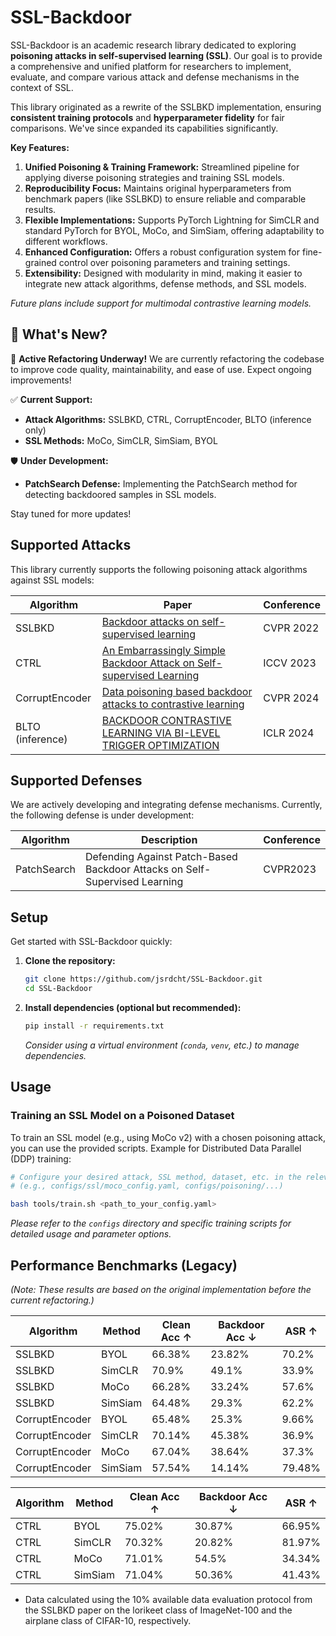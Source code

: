 # SSL-Backdoor

SSL-Backdoor is an academic research library dedicated to exploring **poisoning attacks in self-supervised learning (SSL)**. Our goal is to provide a comprehensive and unified platform for researchers to implement, evaluate, and compare various attack and defense mechanisms in the context of SSL.

This library originated as a rewrite of the SSLBKD implementation, ensuring **consistent training protocols** and **hyperparameter fidelity** for fair comparisons. We've since expanded its capabilities significantly.

**Key Features:**

1.  **Unified Poisoning & Training Framework:** Streamlined pipeline for applying diverse poisoning strategies and training SSL models.
2.  **Reproducibility Focus:** Maintains original hyperparameters from benchmark papers (like SSLBKD) to ensure reliable and comparable results.
3.  **Flexible Implementations:** Supports PyTorch Lightning for SimCLR and standard PyTorch for BYOL, MoCo, and SimSiam, offering adaptability to different workflows.
4.  **Enhanced Configuration:** Offers a robust configuration system for fine-grained control over poisoning parameters and training settings.
5.  **Extensibility:** Designed with modularity in mind, making it easier to integrate new attack algorithms, defense methods, and SSL models.

*Future plans include support for multimodal contrastive learning models.*

## 📢 What's New?

🔄 **Active Refactoring Underway!** We are currently refactoring the codebase to improve code quality, maintainability, and ease of use. Expect ongoing improvements!

✅ **Current Support:**

*   **Attack Algorithms:** SSLBKD, CTRL, CorruptEncoder, BLTO (inference only)
*   **SSL Methods:** MoCo, SimCLR, SimSiam, BYOL

🛡️ **Under Development:**

*   **PatchSearch Defense:** Implementing the PatchSearch method for detecting backdoored samples in SSL models.

Stay tuned for more updates!



## Supported Attacks

This library currently supports the following poisoning attack algorithms against SSL models:

| Algorithm       | Paper                                                                                                                                                              | Conference |
|-----------------|----------------------------------------------------------------------------------------------------------------------------------------------------------------------|------------|
| SSLBKD          | [Backdoor attacks on self-supervised learning](https://doi.org/10.1109/CVPR52688.2022.01298)                                                                              | CVPR 2022  |
| CTRL            | [An Embarrassingly Simple Backdoor Attack on Self-supervised Learning](https://openaccess.thecvf.com/content/ICCV2023/html/Li_An_Embarrassingly_Simple_Backdoor_Attack_on_Self-supervised_Learning_ICCV_2023_paper.html) | ICCV 2023  |
| CorruptEncoder  | [Data poisoning based backdoor attacks to contrastive learning](https://openaccess.thecvf.com/content/CVPR2024/html/Zhang_Data_Poisoning_based_Backdoor_Attacks_to_Contrastive_Learning_CVPR_2024_paper.html)       | CVPR 2024  |
| BLTO (inference)| [BACKDOOR CONTRASTIVE LEARNING VIA BI-LEVEL TRIGGER OPTIMIZATION](https://openreview.net/forum?id=oxjeePpgSP)                                                              | ICLR 2024  |

## Supported Defenses

We are actively developing and integrating defense mechanisms. Currently, the following defense is under development:

| Algorithm        | Description                                                                                                      | Conference         |
|------------------|------------------------------------------------------------------------------------------------------------------|----------------|
| PatchSearch    | Defending Against Patch-Based Backdoor Attacks on Self-Supervised Learning | CVPR2023

## Setup

Get started with SSL-Backdoor quickly:

1.  **Clone the repository:**
    ```bash
    git clone https://github.com/jsrdcht/SSL-Backdoor.git
    cd SSL-Backdoor
    ```

2.  **Install dependencies (optional but recommended):**
    ```bash
    pip install -r requirements.txt
    ```
    *Consider using a virtual environment (`conda`, `venv`, etc.) to manage dependencies.* 

## Usage

### Training an SSL Model on a Poisoned Dataset

To train an SSL model (e.g., using MoCo v2) with a chosen poisoning attack, you can use the provided scripts. Example for Distributed Data Parallel (DDP) training:

```bash
# Configure your desired attack, SSL method, dataset, etc. in the relevant config file
# (e.g., configs/ssl/moco_config.yaml, configs/poisoning/...)

bash tools/train.sh <path_to_your_config.yaml>
```

*Please refer to the `configs` directory and specific training scripts for detailed usage and parameter options.*

## Performance Benchmarks (Legacy)

*(Note: These results are based on the original implementation before the current refactoring.)*

| Algorithm       | Method | Clean Acc ↑ | Backdoor Acc ↓ | ASR ↑ |
|-----------------|--------|-------------|----------------|-------|
| SSLBKD          | BYOL   | 66.38%       | 23.82%          | 70.2% |
| SSLBKD          | SimCLR | 70.9%       | 49.1%          | 33.9% |
| SSLBKD          | MoCo   | 66.28%       | 33.24%          | 57.6% |
| SSLBKD          | SimSiam| 64.48%       | 29.3%          | 62.2% |
| CorruptEncoder  | BYOL   |     65.48%   |       25.3%      |  9.66%     |
| CorruptEncoder  | SimCLR |       70.14%      |  45.38%  |   36.9%    |
| CorruptEncoder  | MoCo   |   67.04%   |     38.64%           |  37.3%     |
| CorruptEncoder  | SimSiam|     57.54%        |   14.14%   |   79.48%    |

| Algorithm       | Method | Clean Acc ↑ | Backdoor Acc ↓ | ASR ↑ |
|-----------------|--------|-------------|----------------|-------|
| CTRL            | BYOL   | 75.02%       | 30.87%          | 66.95% |
| CTRL            | SimCLR | 70.32%       | 20.82%          | 81.97% |
| CTRL            | MoCo   | 71.01%       | 54.5%          | 34.34% |
| CTRL            | SimSiam| 71.04%       | 50.36%          | 41.43% |

* Data calculated using the 10% available data evaluation protocol from the SSLBKD paper on the lorikeet class of ImageNet-100 and the airplane class of CIFAR-10, respectively.